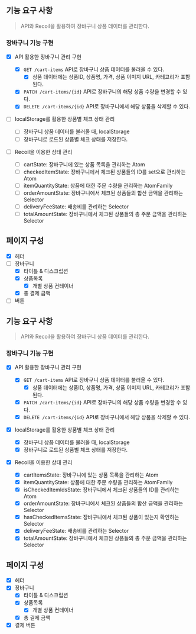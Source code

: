 ## 기능 요구 사항

> API와 Recoil을 활용하여 장바구니 상품 데이터를 관리한다.

### 장바구니 기능 구현

- [x] API 활용한 장바구니 관리 구현

  - [x] `GET /cart-items` API로 장바구니 상품 데이터를 불러올 수 있다.
    - [x] 상품 데이터에는 상품ID, 상품명, 가격, 상품 이미지 URL, 카테고리가 포함된다.
  - [x] `PATCH /cart-items/{id}` API로 장바구니의 해당 상품 수량을 변경할 수 있다.
  - [x] `DELETE /cart-items/{id}` API로 장바구니에서 해당 상품을 삭제할 수 있다.

- [ ] localStorage를 활용한 상품별 체크 상태 관리

  - [ ] 장바구니 상품 데이터를 불러올 때, localStorage
  - [ ] 장바구니로 로드된 상품별 체크 상태를 저장한다.

- [ ] Recoil을 이용한 상태 관리

  - [ ] cartState: 장바구니에 있는 상품 목록을 관리하는 Atom
  - [ ] checkedItemState: 장바구니에서 체크된 상품들의 ID를 set으로 관리하는 Atom
  - [ ] itemQuantityState: 상품에 대한 주문 수량을 관리하는 AtomFamily
  - [ ] orderAmountState: 장바구니에서 체크된 상품들의 합산 금액을 관리하는 Selector
  - [ ] deliveryFeeState: 배송비를 관리하는 Selector
  - [ ] totalAmountState: 장바구니에서 체크된 상품들의 총 주문 금액을 관리하는 Selector

## 페이지 구성

- [x] 헤더
- [ ] 장바구니
  - [x] 타이틀 & 디스크립션
  - [x] 상품목록
    - [x] 개별 상품 컨테이너
  - [x] 총 결제 금액
- [ ] 버튼

## 기능 요구 사항

> API와 Recoil을 활용하여 장바구니 상품 데이터를 관리한다.

### 장바구니 기능 구현

- [x] API 활용한 장바구니 관리 구현

  - [x] `GET /cart-items` API로 장바구니 상품 데이터를 불러올 수 있다.
    - [x] 상품 데이터에는 상품ID, 상품명, 가격, 상품 이미지 URL, 카테고리가 포함된다.
  - [x] `PATCH /cart-items/{id}` API로 장바구니의 해당 상품 수량을 변경할 수 있다.
  - [x] `DELETE /cart-items/{id}` API로 장바구니에서 해당 상품을 삭제할 수 있다.

- [x] localStorage를 활용한 상품별 체크 상태 관리

  - [x] 장바구니 상품 데이터를 불러올 때, localStorage
  - [x] 장바구니로 로드된 상품별 체크 상태를 저장한다.

- [x] Recoil을 이용한 상태 관리

  - [x] cartItemsState: 장바구니에 있는 상품 목록을 관리하는 Atom
  - [x] itemQuantityState: 상품에 대한 주문 수량을 관리하는 AtomFamily
  - [x] isCheckedItemIdsState: 장바구니에서 체크된 상품들의 ID를 관리하는 Atom
  - [x] orderAmountState: 장바구니에서 체크된 상품들의 합산 금액을 관리하는 Selector
  - [x] hasCheckedItemsState: 장바구니에서 체크된 상품이 있는지 확인하는 Selector
  - [x] deliveryFeeState: 배송비를 관리하는 Selector
  - [x] totalAmountState: 장바구니에서 체크된 상품들의 총 주문 금액을 관리하는 Selector

## 페이지 구성

- [x] 헤더
- [x] 장바구니
  - [x] 타이틀 & 디스크립션
  - [x] 상품목록
    - [x] 개별 상품 컨테이너
  - [x] 총 결제 금액
- [x] 결제 버튼
